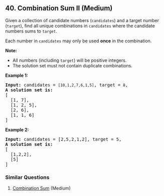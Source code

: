 ## 40. Combination Sum II (Medium)

<p>Given a collection of candidate numbers (<code>candidates</code>) and a target number (<code>target</code>), find all unique combinations in <code>candidates</code>&nbsp;where the candidate numbers sums to <code>target</code>.</p>

<p>Each number in <code>candidates</code>&nbsp;may only be used <strong>once</strong> in the combination.</p>

<p><strong>Note:</strong></p>

<ul>
	<li>All numbers (including <code>target</code>) will be positive integers.</li>
	<li>The solution set must not contain duplicate combinations.</li>
</ul>

<p><strong>Example 1:</strong></p>

<pre>
<strong>Input:</strong> candidates =&nbsp;<code>[10,1,2,7,6,1,5]</code>, target =&nbsp;<code>8</code>,
<strong>A solution set is:</strong>
[
  [1, 7],
  [1, 2, 5],
  [2, 6],
  [1, 1, 6]
]
</pre>

<p><strong>Example 2:</strong></p>

<pre>
<strong>Input:</strong> candidates =&nbsp;[2,5,2,1,2], target =&nbsp;5,
<strong>A solution set is:</strong>
[
&nbsp; [1,2,2],
&nbsp; [5]
]
</pre>


### Similar Questions
  1. [Combination Sum](https://github.com/openset/leetcode/tree/master/solution/combination-sum) (Medium)
